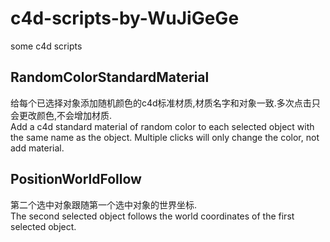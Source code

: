 # c4d-scripts-by-WuJiGeGe
some c4d scripts

## RandomColorStandardMaterial
给每个已选择对象添加随机颜色的c4d标准材质,材质名字和对象一致.多次点击只会更改颜色,不会增加材质.<br>
Add a c4d standard material of random color to each selected object with the same name as the object. Multiple clicks will only change the color, not add material.

## PositionWorldFollow
第二个选中对象跟随第一个选中对象的世界坐标.<br>
The second selected object follows the world coordinates of the first selected object.

